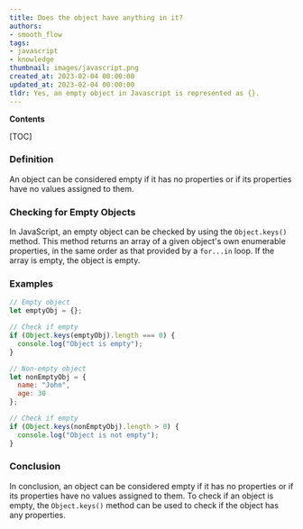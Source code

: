 ```yaml
---
title: Does the object have anything in it?
authors:
- smooth_flow
tags:
- javascript
- knowledge
thumbnail: images/javascript.png
created_at: 2023-02-04 00:00:00
updated_at: 2023-02-04 00:00:00
tldr: Yes, an empty object in Javascript is represented as {}.
---
```


**Contents**

[TOC]

### Definition

An object can be considered empty if it has no properties or if its properties have no values assigned to them.

### Checking for Empty Objects

In JavaScript, an empty object can be checked by using the `Object.keys()` method. This method returns an array of a given object's own enumerable properties, in the same order as that provided by a `for...in` loop. If the array is empty, the object is empty.

### Examples

```javascript
// Empty object
let emptyObj = {};

// Check if empty
if (Object.keys(emptyObj).length === 0) {
  console.log("Object is empty");
}

// Non-empty object
let nonEmptyObj = {
  name: "John",
  age: 30
};

// Check if empty
if (Object.keys(nonEmptyObj).length > 0) {
  console.log("Object is not empty");
}
```

### Conclusion

In conclusion, an object can be considered empty if it has no properties or if its properties have no values assigned to them. To check if an object is empty, the `Object.keys()` method can be used to check if the object has any properties.
